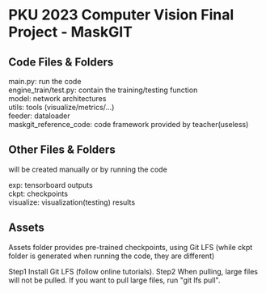 # PKU 2023 Computer Vision Final Project - MaskGIT

## Code Files & Folders 
main.py: run the code  
engine_train/test.py: contain the training/testing function  
model: network architectures  
utils: tools (visualize/metrics/...)  
feeder: dataloader  
maskgit_reference_code: code framework provided by teacher(useless)  

## Other Files & Folders
will be created manually or by running the code  

exp: tensorboard outputs  
ckpt: checkpoints  
visualize: visualization(testing) results  

## Assets
Assets folder provides pre-trained checkpoints, using Git LFS (while ckpt folder is generated when running the code, they are different)

Step1 Install Git LFS (follow online tutorials).
Step2 When pulling, large files will not be pulled. If you want to pull large files, run "git lfs pull".

